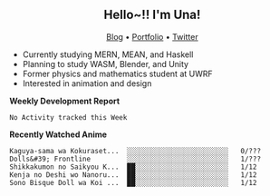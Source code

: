 <h2 align="center">
  Hello~!! I'm Una!
</h2>

<p align="center">
  <a href="https://anarchy.website/">Blog</a> &bull;
  <a href="https://una-ada.github.io/">Portfolio</a> &bull;
  <a href="https://twitter.com/unaxiii">Twitter</a>
</p>

- Currently studying MERN, MEAN, and Haskell
- Planning to study WASM, Blender, and Unity
- Former physics and mathematics student at UWRF
- Interested in animation and design

**Weekly Development Report**

<!--START_SECTION:waka-->
```text
No Activity tracked this Week
```
<!--END_SECTION:waka-->

**Recently Watched Anime**

<!-- RECENT-ANIME:START -->

    Kaguya-sama wa Kokuraset...  ░░░░░░░░░░░░░░░░░░░░░░░░░   0/???
    Dolls&#39; Frontline         ░░░░░░░░░░░░░░░░░░░░░░░░░   1/???
    Shikkakumon no Saikyou K...  ██░░░░░░░░░░░░░░░░░░░░░░░   1/12
    Kenja no Deshi wo Nanoru...  ██░░░░░░░░░░░░░░░░░░░░░░░   1/12
    Sono Bisque Doll wa Koi ...  ██░░░░░░░░░░░░░░░░░░░░░░░   1/12
<!-- RECENT-ANIME:END -->
